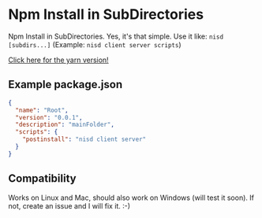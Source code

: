 # Npm Install in SubDirectories
Npm Install in SubDirectories. Yes, it's that simple. Use it like: `nisd [subdirs...]` (Example: `nisd client server scripts`)

[Click here for the yarn version!](https://github.com/guidojo/yisd)

## Example package.json
```json
{
  "name": "Root",
  "version": "0.0.1",
  "description": "mainFolder",
  "scripts": {
    "postinstall": "nisd client server"
  }
}
```

## Compatibility
Works on Linux and Mac, should also work on Windows (will test it soon). If not, create an issue and I will fix it. :-)
